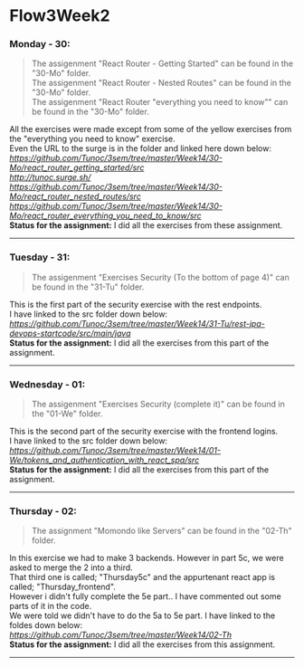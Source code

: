# Flow3Week2

### Monday - 30:

> The assigenment "React Router - Getting Started" can be found in the "30-Mo" folder.  
> The assigenment "React Router - Nested Routes" can be found in the "30-Mo" folder.  
> The assigenment "React Router "everything you need to know"" can be found in the "30-Mo" folder.  

All the exercises were made except from some of the yellow exercises from the "everything you need to know" exercise.  
Even the URL to the surge is in the folder and linked here down below:  
*https://github.com/Tunoc/3sem/tree/master/Week14/30-Mo/react_router_getting_started/src*  
*http://tunoc.surge.sh/*  
*https://github.com/Tunoc/3sem/tree/master/Week14/30-Mo/react_router_nested_routes/src*  
*https://github.com/Tunoc/3sem/tree/master/Week14/30-Mo/react_router_everything_you_need_to_know/src*  
**Status for the assignment:** I did all the exercises from these assignment.
***

### Tuesday - 31:

> The assigenment "Exercises Security (To the bottom of page 4)" can be found in the "31-Tu" folder.  

This is the first part of the security exercise with the rest endpoints.  
I have linked to the src folder down below:  
*https://github.com/Tunoc/3sem/tree/master/Week14/31-Tu/rest-jpa-devops-startcode/src/main/java*  
**Status for the assignment:** I did all the exercises from this part of the assignment.
***

### Wednesday - 01:

> The assigenment "Exercises Security (complete it)" can be found in the "01-We" folder.  

This is the second part of the security exercise with the frontend logins.  
I have linked to the src folder down below:  
*https://github.com/Tunoc/3sem/tree/master/Week14/01-We/tokens_and_authentication_with_react_spa/src*  
**Status for the assignment:** I did all the exercises from this part of the assignment.
***

### Thursday - 02:

> The assignment "Momondo like Servers" can be found in the "02-Th" folder.  

In this exercise we had to make 3 backends. However in part 5c, we were asked to merge the 2 into a third.  
That third one is called; "Thursday5c" and the appurtenant react app is called; "Thursday_frontend".  
However i didn't fully complete the 5e part.. I have commented out some parts of it in the code.  
We were told we didn't have to do the 5a to 5e part.
I have linked to the foldes down below:  
*https://github.com/Tunoc/3sem/tree/master/Week14/02-Th*  
**Status for the assignment:** I did all the exercises from this assignment.
***
